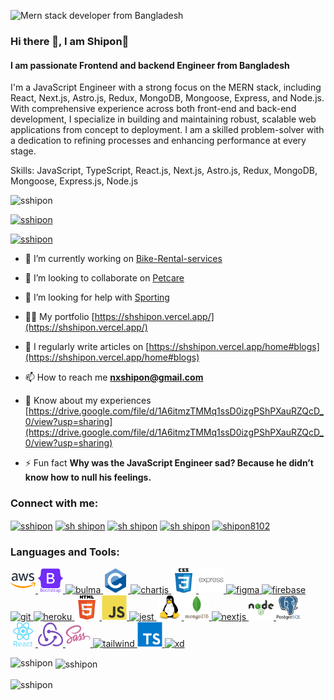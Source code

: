 
![Mern stack developer from Bangladesh](https://i0.wp.com/sailssoftware.com/wp-content/uploads/2022/11/www.sailssoftware.com123.png?resize=706%2C400&ssl=1)

### Hi there 👋,  I am Shipon👋
#### I am passionate Frontend and backend Engineer from Bangladesh 

I'm a JavaScript Engineer with a strong focus on the MERN stack, including React, Next.js, Astro.js, Redux, MongoDB, Mongoose, Express, and Node.js. With comprehensive experience across both front-end and back-end development, I specialize in building and maintaining robust, scalable web applications from concept to deployment. I am a skilled problem-solver with a dedication to refining processes and enhancing performance at every stage.

Skills: JavaScript, TypeScript, React.js, Next.js, Astro.js, Redux, MongoDB, Mongoose, Express.js, Node.js



<p align="left"> <img src="https://komarev.com/ghpvc/?username=sshipon&label=Profile%20views&color=0e75b6&style=flat" alt="sshipon" /> </p>

<p align="left"> <a href="https://github.com/ryo-ma/github-profile-trophy"><img src="https://github-profile-trophy.vercel.app/?username=sshipon" alt="sshipon" /></a> </p>

<p align="left"> <a href="https://twitter.com/sshipon" target="blank"><img src="https://img.shields.io/twitter/follow/sshipon?logo=twitter&style=for-the-badge" alt="sshipon" /></a> </p>

- 🔭 I’m currently working on [Bike-Rental-services](https://bike-rental-client.vercel.app/)

- 👯 I’m looking to collaborate on [Petcare](https://paw-sage-client.vercel.app/)

- 🤝 I’m looking for help with [Sporting](sporting-client.vercel.app)

- 👨‍💻 My portfolio [https://shshipon.vercel.app/](https://shshipon.vercel.app/)

- 📝 I regularly write articles on [https://shshipon.vercel.app/home#blogs](https://shshipon.vercel.app/home#blogs)

- 📫 How to reach me **nxshipon@gmail.com**

- 📄 Know about my experiences [https://drive.google.com/file/d/1A6itmzTMMq1ssD0izgPShPXauRZQcD_0/view?usp=sharing](https://drive.google.com/file/d/1A6itmzTMMq1ssD0izgPShPXauRZQcD_0/view?usp=sharing)

- ⚡ Fun fact **Why was the JavaScript Engineer sad? Because he didn’t know how to null his feelings.**

<h3 align="left">Connect with me:</h3>
<p align="left">
<a href="https://twitter.com/sshipon" target="blank"><img align="center" src="https://raw.githubusercontent.com/rahuldkjain/github-profile-readme-generator/master/src/images/icons/Social/twitter.svg" alt="sshipon" height="30" width="40" /></a>
<a href="https://linkedin.com/in/sh shipon" target="blank"><img align="center" src="https://raw.githubusercontent.com/rahuldkjain/github-profile-readme-generator/master/src/images/icons/Social/linked-in-alt.svg" alt="sh shipon" height="30" width="40" /></a>
<a href="https://fb.com/sh shipon" target="blank"><img align="center" src="https://raw.githubusercontent.com/rahuldkjain/github-profile-readme-generator/master/src/images/icons/Social/facebook.svg" alt="sh shipon" height="30" width="40" /></a>
<a href="https://instagram.com/sh shipon" target="blank"><img align="center" src="https://raw.githubusercontent.com/rahuldkjain/github-profile-readme-generator/master/src/images/icons/Social/instagram.svg" alt="sh shipon" height="30" width="40" /></a>
<a href="https://discord.gg/shipon8102" target="blank"><img align="center" src="https://raw.githubusercontent.com/rahuldkjain/github-profile-readme-generator/master/src/images/icons/Social/discord.svg" alt="shipon8102" height="30" width="40" /></a>
</p>

<h3 align="left">Languages and Tools:</h3>
<p align="left"> <a href="https://aws.amazon.com" target="_blank" rel="noreferrer"> <img src="https://raw.githubusercontent.com/devicons/devicon/master/icons/amazonwebservices/amazonwebservices-original-wordmark.svg" alt="aws" width="40" height="40"/> </a> <a href="https://getbootstrap.com" target="_blank" rel="noreferrer"> <img src="https://raw.githubusercontent.com/devicons/devicon/master/icons/bootstrap/bootstrap-plain-wordmark.svg" alt="bootstrap" width="40" height="40"/> </a> <a href="https://bulma.io/" target="_blank" rel="noreferrer"> <img src="https://raw.githubusercontent.com/gilbarbara/logos/804dc257b59e144eaca5bc6ffd16949752c6f789/logos/bulma.svg" alt="bulma" width="40" height="40"/> </a> <a href="https://www.cprogramming.com/" target="_blank" rel="noreferrer"> <img src="https://raw.githubusercontent.com/devicons/devicon/master/icons/c/c-original.svg" alt="c" width="40" height="40"/> </a> <a href="https://www.chartjs.org" target="_blank" rel="noreferrer"> <img src="https://www.chartjs.org/media/logo-title.svg" alt="chartjs" width="40" height="40"/> </a> <a href="https://www.w3schools.com/css/" target="_blank" rel="noreferrer"> <img src="https://raw.githubusercontent.com/devicons/devicon/master/icons/css3/css3-original-wordmark.svg" alt="css3" width="40" height="40"/> </a> <a href="https://expressjs.com" target="_blank" rel="noreferrer"> <img src="https://raw.githubusercontent.com/devicons/devicon/master/icons/express/express-original-wordmark.svg" alt="express" width="40" height="40"/> </a> <a href="https://www.figma.com/" target="_blank" rel="noreferrer"> <img src="https://www.vectorlogo.zone/logos/figma/figma-icon.svg" alt="figma" width="40" height="40"/> </a> <a href="https://firebase.google.com/" target="_blank" rel="noreferrer"> <img src="https://www.vectorlogo.zone/logos/firebase/firebase-icon.svg" alt="firebase" width="40" height="40"/> </a> <a href="https://git-scm.com/" target="_blank" rel="noreferrer"> <img src="https://www.vectorlogo.zone/logos/git-scm/git-scm-icon.svg" alt="git" width="40" height="40"/> </a> <a href="https://heroku.com" target="_blank" rel="noreferrer"> <img src="https://www.vectorlogo.zone/logos/heroku/heroku-icon.svg" alt="heroku" width="40" height="40"/> </a> <a href="https://www.w3.org/html/" target="_blank" rel="noreferrer"> <img src="https://raw.githubusercontent.com/devicons/devicon/master/icons/html5/html5-original-wordmark.svg" alt="html5" width="40" height="40"/> </a> <a href="https://developer.mozilla.org/en-US/docs/Web/JavaScript" target="_blank" rel="noreferrer"> <img src="https://raw.githubusercontent.com/devicons/devicon/master/icons/javascript/javascript-original.svg" alt="javascript" width="40" height="40"/> </a> <a href="https://jestjs.io" target="_blank" rel="noreferrer"> <img src="https://www.vectorlogo.zone/logos/jestjsio/jestjsio-icon.svg" alt="jest" width="40" height="40"/> </a> <a href="https://www.linux.org/" target="_blank" rel="noreferrer"> <img src="https://raw.githubusercontent.com/devicons/devicon/master/icons/linux/linux-original.svg" alt="linux" width="40" height="40"/> </a> <a href="https://www.mongodb.com/" target="_blank" rel="noreferrer"> <img src="https://raw.githubusercontent.com/devicons/devicon/master/icons/mongodb/mongodb-original-wordmark.svg" alt="mongodb" width="40" height="40"/> </a> <a href="https://nextjs.org/" target="_blank" rel="noreferrer"> <img src="https://cdn.worldvectorlogo.com/logos/nextjs-2.svg" alt="nextjs" width="40" height="40"/> </a> <a href="https://nodejs.org" target="_blank" rel="noreferrer"> <img src="https://raw.githubusercontent.com/devicons/devicon/master/icons/nodejs/nodejs-original-wordmark.svg" alt="nodejs" width="40" height="40"/> </a> <a href="https://www.postgresql.org" target="_blank" rel="noreferrer"> <img src="https://raw.githubusercontent.com/devicons/devicon/master/icons/postgresql/postgresql-original-wordmark.svg" alt="postgresql" width="40" height="40"/> </a> <a href="https://reactjs.org/" target="_blank" rel="noreferrer"> <img src="https://raw.githubusercontent.com/devicons/devicon/master/icons/react/react-original-wordmark.svg" alt="react" width="40" height="40"/> </a> <a href="https://redux.js.org" target="_blank" rel="noreferrer"> <img src="https://raw.githubusercontent.com/devicons/devicon/master/icons/redux/redux-original.svg" alt="redux" width="40" height="40"/> </a> <a href="https://sass-lang.com" target="_blank" rel="noreferrer"> <img src="https://raw.githubusercontent.com/devicons/devicon/master/icons/sass/sass-original.svg" alt="sass" width="40" height="40"/> </a> <a href="https://tailwindcss.com/" target="_blank" rel="noreferrer"> <img src="https://www.vectorlogo.zone/logos/tailwindcss/tailwindcss-icon.svg" alt="tailwind" width="40" height="40"/> </a> <a href="https://www.typescriptlang.org/" target="_blank" rel="noreferrer"> <img src="https://raw.githubusercontent.com/devicons/devicon/master/icons/typescript/typescript-original.svg" alt="typescript" width="40" height="40"/> </a> <a href="https://www.adobe.com/products/xd.html" target="_blank" rel="noreferrer"> <img src="https://cdn.worldvectorlogo.com/logos/adobe-xd.svg" alt="xd" width="40" height="40"/> </a> </p>

<p><img align="left" src="https://github-readme-stats.vercel.app/api/top-langs?username=sshipon&show_icons=true&locale=en&layout=compact" alt="sshipon" /></p>

<p>&nbsp;<img align="center" src="https://github-readme-stats.vercel.app/api?username=sshipon&show_icons=true&locale=en" alt="sshipon" /></p>

<p><img align="center" src="https://github-readme-streak-stats.herokuapp.com/?user=sshipon&" alt="sshipon" /></p>

